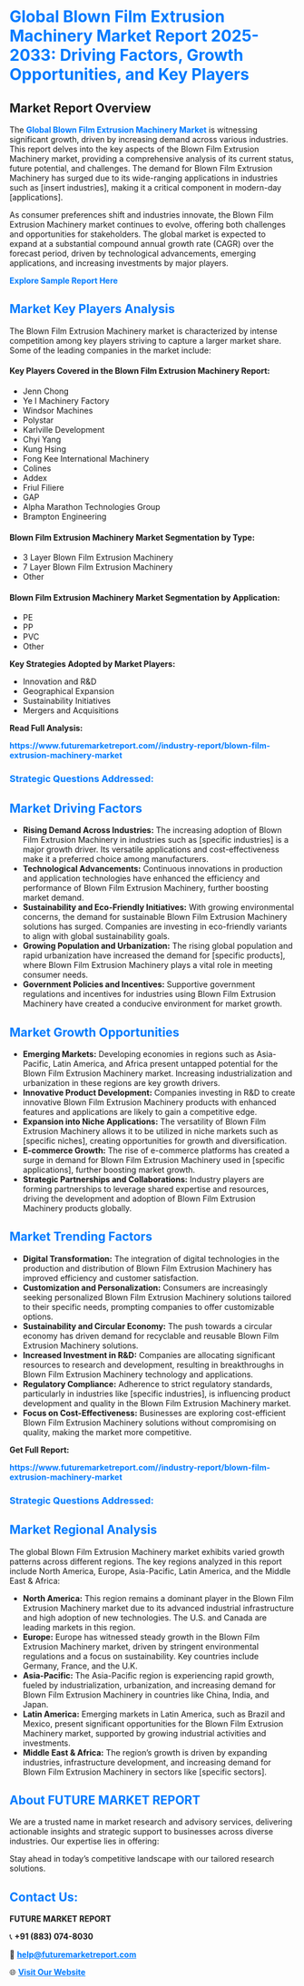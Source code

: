 <h1 style="color: #007BFF;">Global Blown Film Extrusion Machinery Market Report 2025-2033: Driving Factors, Growth Opportunities, and Key Players</h1>

<section id="overview">
<h2>Market Report Overview</h2>
<p>The <a href="https://www.futuremarketreport.com//industry-report/blown-film-extrusion-machinery-market" style="color: #007BFF; text-decoration: none;"><strong>Global Blown Film Extrusion Machinery Market</strong></a> is witnessing significant growth, driven by increasing demand across various industries. This report delves into the key aspects of the Blown Film Extrusion Machinery market, providing a comprehensive analysis of its current status, future potential, and challenges. The demand for Blown Film Extrusion Machinery has surged due to its wide-ranging applications in industries such as [insert industries], making it a critical component in modern-day [applications].</p>
<p>As consumer preferences shift and industries innovate, the Blown Film Extrusion Machinery market continues to evolve, offering both challenges and opportunities for stakeholders. The global market is expected to expand at a substantial compound annual growth rate (CAGR) over the forecast period, driven by technological advancements, emerging applications, and increasing investments by major players.</p>
</section>

<section id="overview">
<p><a href="https://www.futuremarketreport.com//request-sample/reportId=89358" style="color: #007BFF; text-decoration: none;"><strong>Explore Sample Report Here</strong></a></p>
</section>

<section id="key-players">
<h2 style="color: #007BFF;">Market Key Players Analysis</h2>
<p>The Blown Film Extrusion Machinery market is characterized by intense competition among key players striving to capture a larger market share. Some of the leading companies in the market include:</p>
<h4>Key Players Covered in the Blown Film Extrusion Machinery Report:</h4>
<ul><li>Jenn Chong</li><li>Ye I Machinery Factory</li><li>Windsor Machines</li><li>Polystar</li><li>Karlville Development</li><li>Chyi Yang</li><li>Kung Hsing</li><li>Fong Kee International Machinery</li><li>Colines</li><li>Addex</li><li>Friul Filiere</li><li>GAP</li><li>Alpha Marathon Technologies Group</li><li>Brampton Engineering</li></ul>
<h4>Blown Film Extrusion Machinery Market Segmentation by Type:</h4>
<ul><li>3 Layer Blown Film Extrusion Machinery</li><li>7 Layer Blown Film Extrusion Machinery</li><li>Other</li></ul>

<h4>Blown Film Extrusion Machinery Market Segmentation by Application:</h4>
<ul><li>PE</li><li>PP</li><li>PVC</li><li>Other</li></ul>
<p><strong>Key Strategies Adopted by Market Players:</strong></p>
<ul>
<li>Innovation and R&D</li>
<li>Geographical Expansion</li>
<li>Sustainability Initiatives</li>
<li>Mergers and Acquisitions</li>
</ul>
</section>

<section>
<p><strong>Read Full Analysis: </strong></p><a href="https://www.futuremarketreport.com//industry-report/blown-film-extrusion-machinery-market" style="color: #007BFF; text-decoration: none;"><strong>https://www.futuremarketreport.com//industry-report/blown-film-extrusion-machinery-market</strong></a>
<h3 style="color: #007BFF;">Strategic Questions Addressed:</h3>
</section>

<section id="driving-factors">
<h2 style="color: #007BFF;">Market Driving Factors</h2>
<ul>
<li><strong>Rising Demand Across Industries:</strong> The increasing adoption of Blown Film Extrusion Machinery in industries such as [specific industries] is a major growth driver. Its versatile applications and cost-effectiveness make it a preferred choice among manufacturers.</li>
<li><strong>Technological Advancements:</strong> Continuous innovations in production and application technologies have enhanced the efficiency and performance of Blown Film Extrusion Machinery, further boosting market demand.</li>
<li><strong>Sustainability and Eco-Friendly Initiatives:</strong> With growing environmental concerns, the demand for sustainable Blown Film Extrusion Machinery solutions has surged. Companies are investing in eco-friendly variants to align with global sustainability goals.</li>
<li><strong>Growing Population and Urbanization:</strong> The rising global population and rapid urbanization have increased the demand for [specific products], where Blown Film Extrusion Machinery plays a vital role in meeting consumer needs.</li>
<li><strong>Government Policies and Incentives:</strong> Supportive government regulations and incentives for industries using Blown Film Extrusion Machinery have created a conducive environment for market growth.</li>
</ul>
</section>

<section id="growth-opportunities">
<h2 style="color: #007BFF;">Market Growth Opportunities</h2>
<ul>
<li><strong>Emerging Markets:</strong> Developing economies in regions such as Asia-Pacific, Latin America, and Africa present untapped potential for the Blown Film Extrusion Machinery market. Increasing industrialization and urbanization in these regions are key growth drivers.</li>
<li><strong>Innovative Product Development:</strong> Companies investing in R&D to create innovative Blown Film Extrusion Machinery products with enhanced features and applications are likely to gain a competitive edge.</li>
<li><strong>Expansion into Niche Applications:</strong> The versatility of Blown Film Extrusion Machinery allows it to be utilized in niche markets such as [specific niches], creating opportunities for growth and diversification.</li>
<li><strong>E-commerce Growth:</strong> The rise of e-commerce platforms has created a surge in demand for Blown Film Extrusion Machinery used in [specific applications], further boosting market growth.</li>
<li><strong>Strategic Partnerships and Collaborations:</strong> Industry players are forming partnerships to leverage shared expertise and resources, driving the development and adoption of Blown Film Extrusion Machinery products globally.</li>
</ul>
</section>

<section id="trending-factors">
<h2 style="color: #007BFF;">Market Trending Factors</h2>
<ul>
<li><strong>Digital Transformation:</strong> The integration of digital technologies in the production and distribution of Blown Film Extrusion Machinery has improved efficiency and customer satisfaction.</li>
<li><strong>Customization and Personalization:</strong> Consumers are increasingly seeking personalized Blown Film Extrusion Machinery solutions tailored to their specific needs, prompting companies to offer customizable options.</li>
<li><strong>Sustainability and Circular Economy:</strong> The push towards a circular economy has driven demand for recyclable and reusable Blown Film Extrusion Machinery solutions.</li>
<li><strong>Increased Investment in R&D:</strong> Companies are allocating significant resources to research and development, resulting in breakthroughs in Blown Film Extrusion Machinery technology and applications.</li>
<li><strong>Regulatory Compliance:</strong> Adherence to strict regulatory standards, particularly in industries like [specific industries], is influencing product development and quality in the Blown Film Extrusion Machinery market.</li>
<li><strong>Focus on Cost-Effectiveness:</strong> Businesses are exploring cost-efficient Blown Film Extrusion Machinery solutions without compromising on quality, making the market more competitive.</li>
</ul>
</section>

<section>
<p><strong>Get Full Report: </strong></p><a href="https://www.futuremarketreport.com//industry-report/blown-film-extrusion-machinery-market" style="color: #007BFF; text-decoration: none;"><strong>https://www.futuremarketreport.com//industry-report/blown-film-extrusion-machinery-market</strong></a>
<h3 style="color: #007BFF;">Strategic Questions Addressed:</h3>
</section>


<section id="regional-analysis">
<h2 style="color: #007BFF;">Market Regional Analysis</h2>
<p>The global Blown Film Extrusion Machinery market exhibits varied growth patterns across different regions. The key regions analyzed in this report include North America, Europe, Asia-Pacific, Latin America, and the Middle East & Africa:</p>
<ul>
<li><strong>North America:</strong> This region remains a dominant player in the Blown Film Extrusion Machinery market due to its advanced industrial infrastructure and high adoption of new technologies. The U.S. and Canada are leading markets in this region.</li>
<li><strong>Europe:</strong> Europe has witnessed steady growth in the Blown Film Extrusion Machinery market, driven by stringent environmental regulations and a focus on sustainability. Key countries include Germany, France, and the U.K.</li>
<li><strong>Asia-Pacific:</strong> The Asia-Pacific region is experiencing rapid growth, fueled by industrialization, urbanization, and increasing demand for Blown Film Extrusion Machinery in countries like China, India, and Japan.</li>
<li><strong>Latin America:</strong> Emerging markets in Latin America, such as Brazil and Mexico, present significant opportunities for the Blown Film Extrusion Machinery market, supported by growing industrial activities and investments.</li>
<li><strong>Middle East & Africa:</strong> The region’s growth is driven by expanding industries, infrastructure development, and increasing demand for Blown Film Extrusion Machinery in sectors like [specific sectors].</li>
</ul>
</section>

<footer>
<h2 style="color: #007BFF;">About FUTURE MARKET REPORT</h2>
<p>We are a trusted name in market research and advisory services, delivering actionable insights and strategic support to businesses across diverse industries. Our expertise lies in offering:</p>

<p>Stay ahead in today’s competitive landscape with our tailored research solutions.</p>

<h2 style="color: #007BFF;">Contact Us:</h2>
<p><strong>FUTURE MARKET REPORT</strong></p>
<p>📞 <strong>+91 (883) 074-8030</strong></p>
<p>📧 <strong><a href="mailto:help@futuremarketreport.com" style="color: #007BFF;">help@futuremarketreport.com</a></strong></p>
<p>🌐 <strong><a href="https://www.futuremarketreport.com/" style="color: #007BFF;">Visit Our Website</a></strong></p>
</footer>